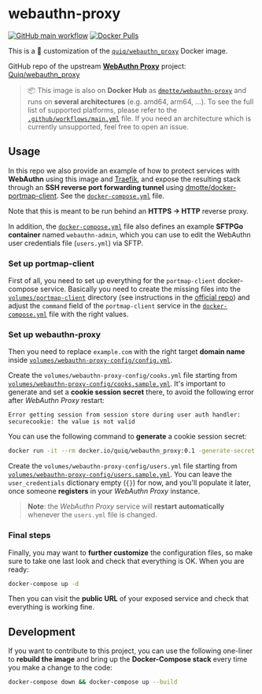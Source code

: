 # webauthn-proxy

[![GitHub main workflow](https://img.shields.io/github/actions/workflow/status/dmotte/webauthn-proxy/main.yml?branch=main&logo=github&label=main&style=flat-square)](https://github.com/dmotte/webauthn-proxy/actions)
[![Docker Pulls](https://img.shields.io/docker/pulls/dmotte/webauthn-proxy?logo=docker&style=flat-square)](https://hub.docker.com/r/dmotte/webauthn-proxy)

This is a :whale: customization of the [`quiq/webauthn_proxy`](https://hub.docker.com/r/quiq/webauthn_proxy) Docker image.

GitHub repo of the upstream [**WebAuthn Proxy**](https://github.com/Quiq/webauthn_proxy) project: [Quiq/webauthn_proxy](https://github.com/Quiq/webauthn_proxy)

> :package: This image is also on **Docker Hub** as [`dmotte/webauthn-proxy`](https://hub.docker.com/r/dmotte/webauthn-proxy) and runs on **several architectures** (e.g. amd64, arm64, ...). To see the full list of supported platforms, please refer to the [`.github/workflows/main.yml`](.github/workflows/main.yml) file. If you need an architecture which is currently unsupported, feel free to open an issue.

## Usage

In this repo we also provide an example of how to protect services with **WebAuthn** using this image and [Traefik](https://traefik.io/), and expose the resulting stack through an **SSH reverse port forwarding tunnel** using [dmotte/docker-portmap-client](https://github.com/dmotte/docker-portmap-client). See the [`docker-compose.yml`](docker-compose.yml) file.

Note that this is meant to be run behind an **HTTPS &rarr; HTTP** reverse proxy.

In addition, the [`docker-compose.yml`](docker-compose.yml) file also defines an example **SFTPGo container** named `webauthn-admin`, which you can use to edit the WebAuthn user credentials file (`users.yml`) via SFTP.

### Set up portmap-client

First of all, you need to set up everything for the `portmap-client` docker-compose service. Basically you need to create the missing files into the [`volumes/portmap-client`](volumes/portmap-client) directory (see instructions in the [official repo](https://github.com/dmotte/docker-portmap-client)) and adjust the `command` field of the `portmap-client` service in the [`docker-compose.yml`](docker-compose.yml) file with the right values.

### Set up webauthn-proxy

Then you need to replace `example.com` with the right target **domain name** inside [`volumes/webauthn-proxy-config/config.yml`](volumes/webauthn-proxy-config/config.yml).

Create the `volumes/webauthn-proxy-config/cooks.yml` file starting from [`volumes/webauthn-proxy-config/cooks.sample.yml`](volumes/webauthn-proxy-config/cooks.sample.yml). It's important to generate and set a **cookie session secret** there, to avoid the following error after _WebAuthn Proxy_ restart:

```
Error getting session from session store during user auth handler: securecookie: the value is not valid
```

You can use the following command to **generate** a cookie session secret:

```bash
docker run -it --rm docker.io/quiq/webauthn_proxy:0.1 -generate-secret
```

Create the `volumes/webauthn-proxy-config/users.yml` file starting from [`volumes/webauthn-proxy-config/users.sample.yml`](volumes/webauthn-proxy-config/users.sample.yml). You can leave the `user_credentials` dictionary empty (`{}`) for now, and you'll populate it later, once someone **registers** in your _WebAuthn Proxy_ instance.

> **Note**: the _WebAuthn Proxy_ service will **restart automatically** whenever the `users.yml` file is changed.

### Final steps

Finally, you may want to **further customize** the configuration files, so make sure to take one last look and check that everything is OK. When you are ready:

```bash
docker-compose up -d
```

Then you can visit the **public URL** of your exposed service and check that everything is working fine.

## Development

If you want to contribute to this project, you can use the following one-liner to **rebuild the image** and bring up the **Docker-Compose stack** every time you make a change to the code:

```bash
docker-compose down && docker-compose up --build
```
